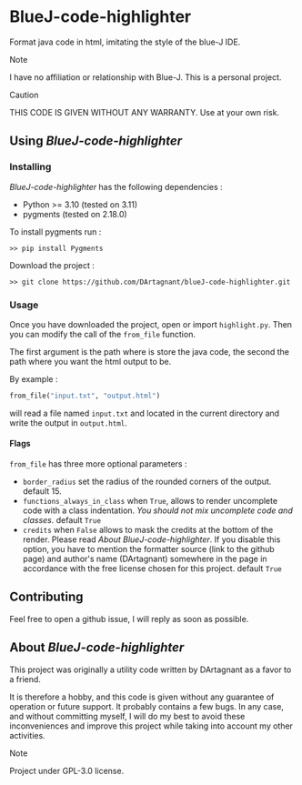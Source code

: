 # BlueJ-code-highlighter

Format java code in html, imitating the style of the blue-J IDE.

> [!NOTE]
> I have no affiliation or relationship with Blue-J. This is a personal project.


> [!CAUTION]
> THIS CODE IS GIVEN WITHOUT ANY WARRANTY. Use at your own risk.

## Using _BlueJ-code-highlighter_

### Installing

_BlueJ-code-highlighter_ has the following dependencies :

* Python >= 3.10 (tested on 3.11)
* pygments (tested on 2.18.0)

To install pygments run :

```shell
>> pip install Pygments
```

Download the project :

```shell
>> git clone https://github.com/DArtagnant/blueJ-code-highlighter.git
```

### Usage

Once you have downloaded the project, open or import `highlight.py`. Then you can modify the call of the `from_file` function.

The first argument is the path where is store the java code, the second the path where you want the html output to be.

By example :

```python
from_file("input.txt", "output.html")
```

will read a file named `input.txt` and located in the current directory and write the output in `output.html`.

#### Flags

`from_file` has three more optional parameters :

* `border_radius` set the radius of the rounded corners of the output. default 15.
* `functions_always_in_class` when `True`, allows to render uncomplete code with a class indentation. _You should not mix uncomplete code and classes._ default `True`
* `credits` when `False` allows to mask the credits at the bottom of the render. Please read _About BlueJ-code-highlighter_. If you disable this option, you have to mention the formatter source (link to the github page) and author's name (DArtagnant) somewhere in the page in accordance with the free license chosen for this project. default `True`

## Contributing

Feel free to open a github issue, I will reply as soon as possible.

## About _BlueJ-code-highlighter_

This project was originally a utility code written by DArtagnant as a favor to a friend.

It is therefore a hobby, and this code is given without any guarantee of operation or future support. It probably contains a few bugs. In any case, and without committing myself, I will do my best to avoid these inconveniences and improve this project while taking into account my other activities.

> [!NOTE]
> Project under GPL-3.0 license.